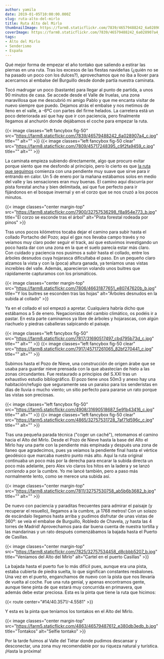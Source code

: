 ```yaml
---
author: yamila
date: 2019-01-05T10:00:00.000Z
slug: ruta-alto-del-mirlo
title: Ruta Alto del Mirlo
thumbnailImage: https://farm8.staticflickr.com/7839/46579488242_6a028907a4_c.jpg
coverImage: https://farm8.staticflickr.com/7839/46579488242_6a028907a4_c.jpg
tags:
- Alto del Mirlo
- Senderismo
- España
---
```


Qué mejor forma de empezar el año tontako que saliendo a estirar las piernas en una ruta. Tras los excesos de las fiestas navideñas (¿quién no se ha pasado un poco con los dulces?), aprovechamos que no iba a llover para acercarnos al embalse del Burguillo desde donde partía nuestra caminata.

<!--more-->

Tocó madrugar un poco (bastante) para llegar al punto de partida, a unos 90 minutos de casa. Se accede desde el Valle de Iruelas, una zona maravillosa que me descubrió mi amigo Pablo y que me encanta visitar de nuevo siempre que puedo. Dejamos atrás el embalse y nos metimos de lleno en el valle, a -6ºC con partes del firme helados. La carretera está un poco deteriorada así que hay que ir con paciencia, pero finalmente llegamos al anchurón donde dejábamos el coche para empezar la ruta.

{{< image classes="left fancybox fig-50" src="https://farm8.staticflickr.com/7839/46579488242_6a028907a4_c.jpg" title="" alt="" >}}
{{< image classes="left fancybox fig-50 clear" src="https://farm8.staticflickr.com/7809/45717248395_c9f2fa9459_c.jpg" title="" alt="" >}}

La caminata empieza subiendo directamente, algo que procuro evitar porque siento que me desfondo al principio, pero lo cierto es que <a href="https://es.wikiloc.com/rutas-senderismo/alto-del-mirlo-o-casillas-valle-de-iruelas-circular-13440557" target="_blank">la ruta que seguimos</a> comienza con una pendiente muy suave que sirve para ir entrando en calor. Un 5 de enero por la mañana estábamos solos en medio del valle y las sensaciones eran muy buenas. El camino aquí discurría por pista forestal ancha y bien delimitada, así que fue perfecto para ir fijándonos en el bosque invernal y en el corzo que se nos cruzó a los pocos minutos.

{{< image classes="center margin-top" src="https://farm8.staticflickr.com/7900/32757536298_f8a954e773_b.jpg" title="El corzo se esconde tras el árbol" alt="Pista forestal rodeada por pinos" >}}

Tras unos pocos kilómetros tocaba dejar el camino para subir hasta el collado Portacho del Pozo; aquí el gpx nos llevaba campo través y no veíamos muy claro poder seguir el track, así que estuvimos investigando un poco hasta dar con una zona en la que el suelo parecía estar más claro. Con cuidado y paciencia nos pusimos a subir hasta el collado, entre los árboles desnudos cuya hojarasca dificultaba el paso. En un pequeño claro alzamos la vista y con la (poca) altura ganada, ya teníamos unas vistas increíbles del valle. Además, aparecieron volando unos buitres que rápidamente capturamos con los prismáticos.

{{< image classes="center margin-top" src="https://farm8.staticflickr.com/7806/46631877651_e80747620b_b.jpg" title="Y los buitres se esconden tras las hojas" alt="Árboles desnudos en la subida al collado" >}}

Ya en el collado el sol empezó a apretar. Cualquiera habría dicho que estábamos a 5 de enero. Negacionistas del cambio climático, os podéis ir a pastar. En esta parte caminamos ya libre de árboles y hojarascas, con algún riachuelo y piedras caballeras salpicando el paisaje.

{{< image classes="left fancybox fig-50" src="https://farm8.staticflickr.com/7817/31690517497_cbd795b73d_c.jpg" title="" alt="" >}}
{{< image classes="left fancybox fig-50 clear" src="https://farm8.staticflickr.com/7917/45717261065_82bf270441_c.jpg" title="" alt="" >}}

Subimos hasta el Pozo de Nieve, una construcción de origen árabe que se usaba para guardar nieve prensada con la que abastecían de hielo a las zonas circundantes. Fue restaurado a principios del S.XXI tras un exhaustivo estudio bibliográfico. El pozo tiene unos 50m3 y anexo hay una habitación/refugio que seguramente sea un paraíso para los senderistas en días de lluvia o mucho viento; un sitio perfecto para pararse un rato porque las vistas son preciosas.

{{< image classes="left fancybox fig-50" src="https://farm5.staticflickr.com/4908/31690518687_5e91b43416_c.jpg" title="" alt="" >}}
{{< image classes="left fancybox fig-50 clear" src="https://farm5.staticflickr.com/4865/32757531728_7af71d596c_c.jpg" title="" alt="" >}}

Tras una pequeña parada técnica ("coger un caché"), retomamos el camino hacia el Alto del Mirlo. Desde el Pozo de Nieve hasta la base del Alto el Mirlo hay una parte con la pendiente más empinada y después una zona de llaneo que agradecimos, pues ya veíamos la pendiente final hasta el vértice geodésico que marcaba nuestro punto más alto. Aquí la ruta original continuaba un poco más por la derecha para encarar la subida directa un poco más adelante, pero Alex vio claros los hitos en la ladera y se lanzó <em>corriendo</em> a por la cumbre. Yo me lancé también, pero a paso más normalmente lento, como se merece una subida así.

{{< image classes="center margin-top" src="https://farm8.staticflickr.com/7811/32757530758_ab5b6b3682_b.jpg" title="" alt="" >}}

De nuevo con paciencia y paraditas frecuentes para admirar el paisaje (y recuperar el resuello), llegamos a la cumbre, ¡a 1768 metros! Con un solazo de escándalo llegamos hasta arriba y pudimos disfrutar de unas vistas de 360º: se veía el embalse de Burguillo, Robledo de Chavela, ¡y hasta las 4 torres de Madrid! Aprovechamos para dar buena cuenta de nuestra tortilla y las mandarinas y un rato después comenzábamos la bajada hasta el Puerto de Casillas.

{{< image classes="center margin-top" src="https://farm8.staticflickr.com/7825/32757534458_d8cbbb5207_b.jpg" title="Veníamos del Alto del Mirlo" alt="Cartel en el puerto Casillas" >}}

La bajada hasta el puerto fue lo más difícil pues, aunque era una pista, estaba cubierta de piedra suelta, lo que significan constantes resbalones. Una vez en el puerto, enganchamos de nuevo con la pista que nos llevaría de vuelta al coche. Fue una ruta genial, y apenas encontramos gente, aunque tiene pinta de que estará muy concurrida en primavera, que además debe estar preciosa. Esta es la pinta que tiene la ruta que hicimos:

{{< route center="#14/40.3571/-4.5581" >}}

Y esta es la pinta que teníamos los tontakos en el Alto del Mirlo.

{{< image classes="center margin-top" src="https://farm5.staticflickr.com/4863/46579487612_e380db3edb_b.jpg" title="Tontakos" alt="Selfie tontako" >}}

Por la tarde fuimos al Valle del Tiétar donde pudimos descansar y desconectar, una zona muy recomendable por su riqueza natural y turística. ¡Hasta la próxima!
